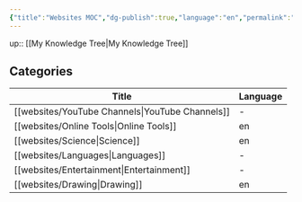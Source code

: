 ```yaml
---
{"title":"Websites MOC","dg-publish":true,"language":"en","permalink":"/websites/websites/","dgPassFrontmatter":true}
---
```


up:: [[My Knowledge Tree\|My Knowledge Tree]]

## Categories

| Title                                              | Language |
| -------------------------------------------------- | -------- |
| [[websites/YouTube Channels\|YouTube Channels]] | \-       |
| [[websites/Online Tools\|Online Tools]]         | en       |
| [[websites/Science\|Science]]                   | en       |
| [[websites/Languages\|Languages]]               | \-       |
| [[websites/Entertainment\|Entertainment]]       | \-       |
| [[websites/Drawing\|Drawing]]                   | en       |

